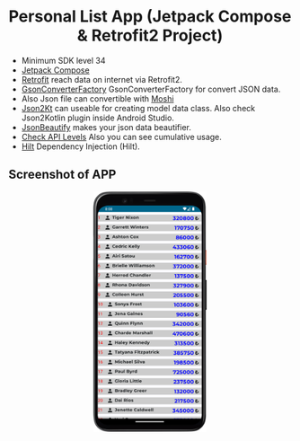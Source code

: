 <h1 align="center">Personal List App (Jetpack Compose & Retrofit2 Project)</h1>

- Minimum SDK level 34
- [Jetpack Compose](https://developer.android.com/jetpack/compose)
- [Retrofit](https://square.github.io/retrofit/) reach data on internet via Retrofit2.
- [GsonConverterFactory](https://square.github.io/retrofit/2.x/converter-gson/retrofit2/converter/gson/GsonConverterFactory.html) GsonConverterFactory for convert JSON data.
- Also Json file can convertible with [Moshi](https://github.com/square/moshi)
- [Json2Kt](https://json2kt.com/) can useable for creating model data class. Also check Json2Kotlin plugin inside Android Studio.
- [JsonBeautify](https://codebeautify.org/jsonviewer) makes your json data beautifier.
- [Check API Levels](https://apilevels.com/) Also you can see cumulative usage.
- [Hilt](https://developer.android.com/training/dependency-injection/hilt-android?) Dependency Injection (Hilt).


## Screenshot of APP

<p align="center"
  </br><img src="https://github.com/ozturksahinyetisir/personal-list-compose-app/blob/main/screenshot/SS1.png" width="40%">
  </p>
